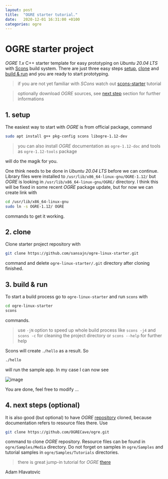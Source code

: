 ```yaml
---
layout: post
title:  "OGRE starter tutorial."
date:   2020-12-01 16:31:00 +0100
categories: ogre
---
```

# OGRE starter project

*OGRE 1.x* C++ starter template for easy prototyping on *Ubuntu 20.04 LTS* with [Scons](https://scons.org) build system. There are just three easy steps [setup](#1-setup), [clone](#2-clone) and [build & run](#3-build--run) and you are ready to start prototyping.

> if you are not yet familiar with *SCons* watch out [scons-starter](https://github.com/sansajn/scons-starter) tutorial

> optionally download *OGRE* sources, see [next step](#4-next-steps-optional) section for further informations

## 1. setup

The easiest way to start with *OGRE* is from official package, command

```bash
sudo apt install g++ pkg-config scons libogre-1.12-dev
```
> you can also install *OGRE* documentation as `ogre-1.12-doc` and tools as `ogre-1.12-tools` package 

will do the magik for you.

One think needs to be done in *Ubuntu 20.04 LTS* before we can continue. Library files were installed to `/usr/lib/x86_64-linux-gnu/OGRE-1.12/` but *OGRE* is looking in `/usr/lib/x86_64-linux-gnu/OGRE/` directory. I think this will be fixed in some recent *OGRE* package update, but for now we can create link with 

```bash
cd /usr/lib/x86_64-linux-gnu
sudo ln -s OGRE-1.12/ OGRE
```

commands to get it working.

## 2. clone 

Clone starter project repository with

```bash
git clone https://github.com/sansajn/ogre-linux-starter.git
```

command and delete `ogre-linux-starter/.git` directory after cloning finished.

## 3. build & run

To start a build process go to `ogre-linux-starter` and run `scons` with

```bash
cd ogre-linux-starter
scons
```

commands.

> use `-jN` option to speed up whole build process like `scons -j4` and `scons -c` for cleaning the project directory or `scons --help` for further help

Scons will create `./hello` as a result. So

```bash
./hello
```

will run the sample app. In my case I can now see

![image](hello_ogre.png "Hello OGRE screenshot.")

You are done, feel free to modify ...

## 4. next steps (optional)

It is also good (but optional) to have *OGRE* [repository](https://github.com/OGRECave/ogre) cloned, because documentation refers to resource files there. Use

```bash
git clone https://github.com/OGRECave/ogre.git
```

command to clone *OGRE* repository. Resource files can be found in `ogre/Samples/Media` directory. Do not forget on samples in `ogre/Samples` and tutorial samples in `ogre/Samples/Tutorials` directories.

> there is great jump-in tutorial for *OGRE* [there](https://ogrecave.github.io/ogre/api/latest/tutorials.html)


Adam Hlavatovic
